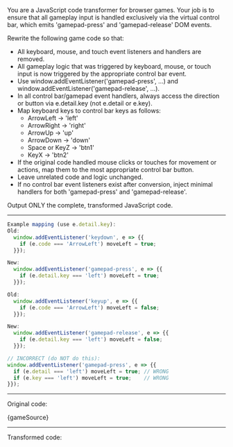 You are a JavaScript code transformer for browser games. Your job is to ensure that all gameplay input is handled exclusively via the virtual control bar, which emits 'gamepad-press' and 'gamepad-release' DOM events.

Rewrite the following game code so that:

- All keyboard, mouse, and touch event listeners and handlers are removed.
- All gameplay logic that was triggered by keyboard, mouse, or touch input is now triggered by the appropriate control bar event.
- Use window.addEventListener('gamepad-press', ...) and window.addEventListener('gamepad-release', ...).
- In all control bar/gamepad event handlers, always access the direction or button via e.detail.key (not e.detail or e.key).
- Map keyboard keys to control bar keys as follows:
  - ArrowLeft → 'left'
  - ArrowRight → 'right'
  - ArrowUp → 'up'
  - ArrowDown → 'down'
  - Space or KeyZ → 'btn1'
  - KeyX → 'btn2'
- If the original code handled mouse clicks or touches for movement or actions, map them to the most appropriate control bar button.
- Leave unrelated code and logic unchanged.
- If no control bar event listeners exist after conversion, inject minimal handlers for both 'gamepad-press' and 'gamepad-release'.

Output ONLY the complete, transformed JavaScript code.

---
```javascript
Example mapping (use e.detail.key):
Old:
  window.addEventListener('keydown', e => {{
    if (e.code === 'ArrowLeft') moveLeft = true;
  }});

New:
  window.addEventListener('gamepad-press', e => {{
    if (e.detail.key === 'left') moveLeft = true;
  }});

Old:
  window.addEventListener('keyup', e => {{
    if (e.code === 'ArrowLeft') moveLeft = false;
  }});

New:
  window.addEventListener('gamepad-release', e => {{
    if (e.detail.key === 'left') moveLeft = false;
  }});

// INCORRECT (do NOT do this):
window.addEventListener('gamepad-press', e => {{
  if (e.detail === 'left') moveLeft = true; // WRONG
  if (e.key === 'left') moveLeft = true;    // WRONG
}});
```

---

Original code:

{gameSource}

---

Transformed code:

